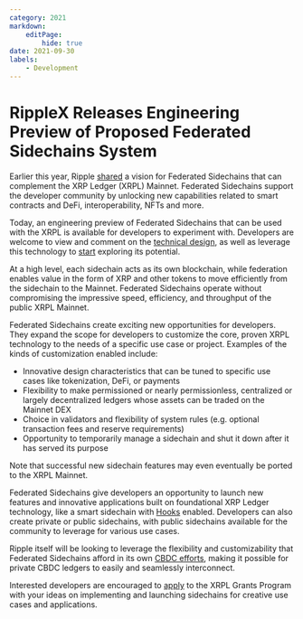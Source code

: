 ```yaml
---
category: 2021
markdown:
    editPage:
        hide: true
date: 2021-09-30
labels:
    - Development
---
```

# RippleX Releases Engineering Preview of Proposed Federated Sidechains System

Earlier this year, Ripple [shared](https://ripple.com/insights/a-vision-for-federated-sidechains-xrp-ledger/) a vision for Federated Sidechains that can complement the XRP Ledger (XRPL) Mainnet. Federated Sidechains support the developer community by unlocking new capabilities related to smart contracts and DeFi, interoperability, NFTs and more.

Today, an engineering preview of Federated Sidechains that can be used with the XRPL is available for developers to experiment with. Developers are welcome to view and comment on the [technical design](https://github.com/ripple/rippled/blob/sidechain/docs/sidechain/design.md), as well as leverage this technology to [start](https://github.com/ripple/rippled/blob/sidechain/docs/sidechain/GettingStarted.md) exploring its potential.

At a high level, each sidechain acts as its own blockchain, while federation enables value in the form of XRP and other tokens to move efficiently from the sidechain to the Mainnet. Federated Sidechains operate without compromising the impressive speed, efficiency, and throughput of the public XRPL Mainnet.

Federated Sidechains create exciting new opportunities for developers. They expand the scope for developers to customize the core, proven XRPL technology to the needs of a specific use case or project. Examples of the kinds of customization enabled include:

* Innovative design characteristics that can be tuned to specific use cases like tokenization, DeFi, or payments 
* Flexibility to make permissioned or nearly permissionless, centralized or largely decentralized ledgers whose assets can be traded on the Mainnet DEX
* Choice in validators and flexibility of system rules (e.g. optional transaction fees and reserve requirements)
* Opportunity to temporarily manage a sidechain and shut it down after it has served its purpose 

Note that successful new sidechain features may even eventually be ported to the XRPL Mainnet. 

Federated Sidechains give developers an opportunity to launch new features and innovative applications built on foundational XRP Ledger technology, like a smart sidechain with [Hooks](https://hooks-testnet.xrpl-labs.com/) enabled. Developers can also create private or public sidechains, with public sidechains available for the community to leverage for various use cases. 

Ripple itself will be looking to leverage the flexibility and customizability that Federated Sidechains afford in its own [CBDC efforts](https://ripple.com/insights/ripple-pilots-a-private-ledger-for-central-banks-launching-cbdcs/), making it possible for private CBDC ledgers to easily and seamlessly interconnect.

Interested developers are encouraged to [apply](https://xrplgrants.org/) to the XRPL Grants Program with your ideas on implementing and launching sidechains for creative use cases and applications.
